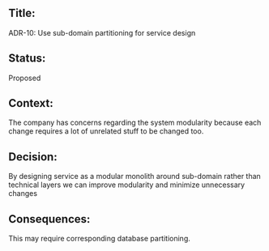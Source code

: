 ## Title: 
ADR-10: Use sub-domain partitioning for service design

## Status: 
Proposed

## Context: 
The company has concerns regarding the system modularity because each change requires a lot of unrelated stuff to be changed too.

## Decision: 
By designing service as a modular monolith around sub-domain rather than technical layers we can improve modularity and minimize unnecessary changes

## Consequences: 

This may require corresponding database partitioning.
